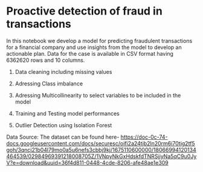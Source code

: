 # **Proactive detection of fraud in transactions**

In this notebook we develop a model for predicting fraudulent transactions for a financial company and use insights from the model to develop an actionable plan. Data for the case is available in CSV format having 6362620 rows and 10 columns.

1.  Data cleaning including missing values

2. Adressing Class imbalance

3. Adressing Multicollinearity to select variables to be included in the model

4. Training and Testing model performances

5. Outlier Detection using Isolation Forest

Data Source: The dataset can be found here-  https://doc-0c-74-docs.googleusercontent.com/docs/securesc/oifi2a24tjb2ln20rm6i70tjg2tf5goh/3qncj21b04l79mo0a5u6nefs3cbbj9kj/1675110600000/18066994120134464539/02984969391218008705Z/1VNpyNkGxHdskfdTNRSjjyNa5qC9u0JyV?e=download&uuid=36f4d811-0448-4cde-8206-afe48ae1e309

